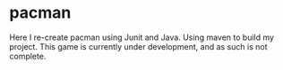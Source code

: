 # pacman

Here I re-create pacman using Junit and Java. Using maven to build my project.
This game is currently under development, and as such is not complete.
